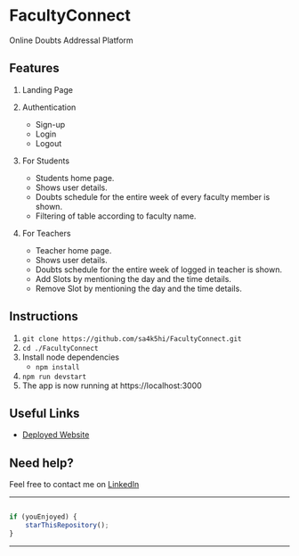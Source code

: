 # FacultyConnect
Online Doubts Addressal Platform

## Features

1. Landing Page

2. Authentication
    - Sign-up
    - Login
    - Logout

3. For Students
    - Students home page.
    - Shows user details.
    - Doubts schedule for the entire week of every faculty member is shown.
    - Filtering of table according to faculty name. 

4. For Teachers
    - Teacher home page.
    - Shows user details.
    - Doubts schedule for the entire week of logged in teacher is shown.
    - Add Slots by mentioning the day and the time details.
    - Remove Slot by mentioning the day and the time details.

## Instructions

1. `git clone https://github.com/sa4k5hi/FacultyConnect.git` 
2. `cd ./FacultyConnect`
3. Install node dependencies 
   - `npm install`
4. `npm run devstart`
5. The app is now running at https://localhost:3000

## Useful Links

- [Deployed Website](https://faculty-connect.herokuapp.com/)

## Need help?

Feel free to contact me on [LinkedIn](https://www.linkedin.com/in/saakshi07/) 


---------

```javascript

if (youEnjoyed) {
    starThisRepository();
}

```

-----------
